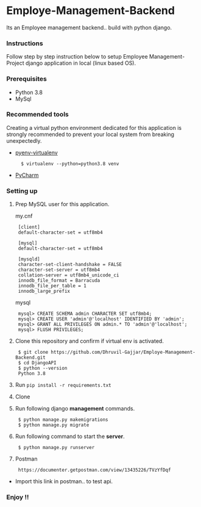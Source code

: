 # Employe-Management-Backend
Its an Employee management backend.. build with python django.

### Instructions
Follow step by step instruction below to setup Employee Management-Project django application in local (linux based OS).

### Prerequisites

- Python 3.8
- MySql

### Recommended tools

Creating a virtual python environment dedicated for this application is strongly recommended to prevent your local system from breaking unexpectedly.

- [pyenv-virtualenv](https://github.com/pyenv/pyenv-virtualenv)

        $ virtualenv --python=python3.8 venv

- [PyCharm](https://www.jetbrains.com/pycharm/)

### Setting up

1. Prep MySQL user for this application.

    my.cnf

        [client]
        default-character-set = utf8mb4

        [mysql]
        default-character-set = utf8mb4

        [mysqld]
        character-set-client-handshake = FALSE
        character-set-server = utf8mb4
        collation-server = utf8mb4_unicode_ci
        innodb_file_format = Barracuda
        innodb_file_per_table = 1
        innodb_large_prefix

    mysql

        mysql> CREATE SCHEMA admin CHARACTER SET utf8mb4;
        mysql> CREATE USER 'admin'@'localhost' IDENTIFIED BY 'admin';
        mysql> GRANT ALL PRIVILEGES ON admin.* TO 'admin'@'localhost';
        mysql> FLUSH PRIVILEGES;

2. Clone this repository and confirm if virtual env is activated.

        $ git clone https://github.com/Dhruvil-Gajjar/Employe-Management-Backend.git
        $ cd DjangoAPI
        $ python --version
        Python 3.8

3. Run `pip install -r requirements.txt`

4. Clone

5. Run following django **management** commands.

        $ python manage.py makemigrations     
        $ python manage.py migrate     

6. Run following command to start the **server**.

        $ python manage.py runserver     

7. Postman

        https://documenter.getpostman.com/view/13435226/TVzYfDqf     

- Import this link in postman.. to test api.

### Enjoy !!
